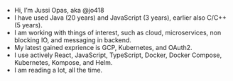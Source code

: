 - Hi, I’m Jussi Opas, aka @jo418
- I have used Java (20 years) and JavaScript (3 years), earlier also C/C++ (5 years).
- I am working with things of interest, such as cloud,  microservices, non blocking IO, and messaging in backend.
- My latest gained exprience is GCP, Kubernetes, and OAuth2.
- I use actively React, JavaScript, TypeScript, Docker, Docker Compose, Kubernetes, Kompose, and Helm.
- I am reading a lot, all the time.

<!---
jo418/jo418 is a ✨ special ✨ repository because its `README.md` (this file) appears on your GitHub profile.
You can click the Preview link to take a look at your changes.
--->
